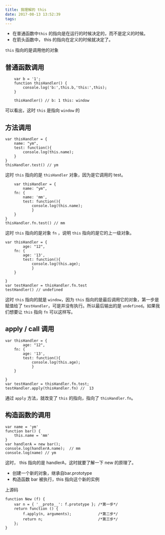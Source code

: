 ```yaml
---
title: 我理解的 this
date: 2017-08-13 13:52:39
tags:
---
```

- 在普通函数中`this` 的指向是在运行的时候决定的，而不是定义的时候。
- 在箭头函数中， this 的指向在定义的时候就决定了。

<!--more-->

`this` 指向的是调用他的对象

## 普通函数调用

```
    var b = '1';
    function thisHandler() {
	    console.log('b:',this.b,'this:',this);
    }
    
    thisHandler() // b: 1 this: window
```
可以看出，这时 `this` 是指向 `window` 的

## 方法调用

```
var thisHandler = {
    name: "ym",
    test: function(){
        console.log(this.name); 
    }
}
thisHandler.test() // ym
```
这时 `this` 指向的是 `thisHandler` 对象，因为是它调用的 test。


```
    var thisHandler = {
        name: "ym",
	fn: {
		name: 'mm',
		test: function(){
        	console.log(this.name); 
    	    }
	}
}
thisHandler.fn.test() // mm
```

这时 `this` 指向的是对象 `fn` ，说明 `this` 指向的是它的上一级对象。

```
var thisHandler = {
        age: "12",
	fn: {
		age: '13',
		test: function(){
        	console.log(this.age); 
    	    }
	}
    
}
var testHandler = thisHandler.fn.test
testHandler() // undefined
```

这时 `this` 指向的就是 `window`，因为 `this` 指向的是最后调用它的对象，第一步是赋值给了 `testHandler`，可是并没有执行。所以最后输出的是 `undefined`。如果我们想要让 `this` 指向 `fn` 可以这样写。

## apply / call 调用

```
var thisHandler = {
        age: "12",
	fn: {
		age: '13',
		test: function(){
        	console.log(this.age); 
    	    }
	}
    
}
var testHandler = thisHandler.fn.test;
testHandler.apply(thisHandler.fn) //  13
```
通过 `apply` 方法，就改变了 `this` 的指向，指向了 `thisHandler.fn`。 



## 构造函数的调用

```
var name = 'ym'
function bar() {
	this.name = 'mm'
}
var handlerA = new bar();
console.log(handlerA.name);  // mm
console.log(name) // ym
```
这时， this 指向的是 handlerA，这时就要了解一下 new 的原理了。

- 创建一个新的对象，继承自bar.prototype
- 构造函数 bar 被执行，this 指向这个新的实例

上源码

```
function New (f) {
    var n = { '__proto__': f.prototype }; /*第一步*/
    return function () {
        f.apply(n, arguments);            /*第二步*/
        return n;                         /*第三步*/
    };
}
```



